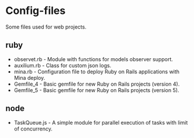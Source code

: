 # Config-files

Some files used for web projects.

## ruby

* observet.rb - Module with functions for models observer support.
* auxilium.rb - Class for custom json logs.
* mina.rb - Configuration file to deploy Ruby on Rails applications with Mina deploy.
* Gemfile_4 - Basic gemfile for new Ruby on Rails projects (version 4).
* Gemfile_5 - Basic gemfile for new Ruby on Rails projects (version 5).

## node

* TaskQueue.js - A simple module for parallel execution of tasks with limit of concurrency.
